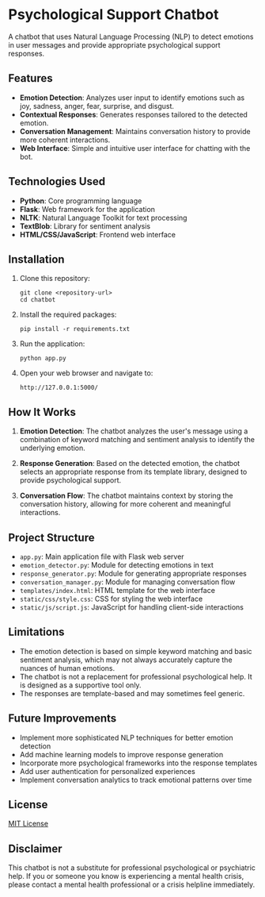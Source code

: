 # Psychological Support Chatbot

A chatbot that uses Natural Language Processing (NLP) to detect emotions in user messages and provide appropriate psychological support responses.

## Features

- **Emotion Detection**: Analyzes user input to identify emotions such as joy, sadness, anger, fear, surprise, and disgust.
- **Contextual Responses**: Generates responses tailored to the detected emotion.
- **Conversation Management**: Maintains conversation history to provide more coherent interactions.
- **Web Interface**: Simple and intuitive user interface for chatting with the bot.

## Technologies Used

- **Python**: Core programming language
- **Flask**: Web framework for the application
- **NLTK**: Natural Language Toolkit for text processing
- **TextBlob**: Library for sentiment analysis
- **HTML/CSS/JavaScript**: Frontend web interface

## Installation

1. Clone this repository:
   ```
   git clone <repository-url>
   cd chatbot
   ```

2. Install the required packages:
   ```
   pip install -r requirements.txt
   ```

3. Run the application:
   ```
   python app.py
   ```

4. Open your web browser and navigate to:
   ```
   http://127.0.0.1:5000/
   ```

## How It Works

1. **Emotion Detection**: The chatbot analyzes the user's message using a combination of keyword matching and sentiment analysis to identify the underlying emotion.

2. **Response Generation**: Based on the detected emotion, the chatbot selects an appropriate response from its template library, designed to provide psychological support.

3. **Conversation Flow**: The chatbot maintains context by storing the conversation history, allowing for more coherent and meaningful interactions.

## Project Structure

- `app.py`: Main application file with Flask web server
- `emotion_detector.py`: Module for detecting emotions in text
- `response_generator.py`: Module for generating appropriate responses
- `conversation_manager.py`: Module for managing conversation flow
- `templates/index.html`: HTML template for the web interface
- `static/css/style.css`: CSS for styling the web interface
- `static/js/script.js`: JavaScript for handling client-side interactions

## Limitations

- The emotion detection is based on simple keyword matching and basic sentiment analysis, which may not always accurately capture the nuances of human emotions.
- The chatbot is not a replacement for professional psychological help. It is designed as a supportive tool only.
- The responses are template-based and may sometimes feel generic.

## Future Improvements

- Implement more sophisticated NLP techniques for better emotion detection
- Add machine learning models to improve response generation
- Incorporate more psychological frameworks into the response templates
- Add user authentication for personalized experiences
- Implement conversation analytics to track emotional patterns over time

## License

[MIT License](LICENSE)

## Disclaimer

This chatbot is not a substitute for professional psychological or psychiatric help. If you or someone you know is experiencing a mental health crisis, please contact a mental health professional or a crisis helpline immediately.
